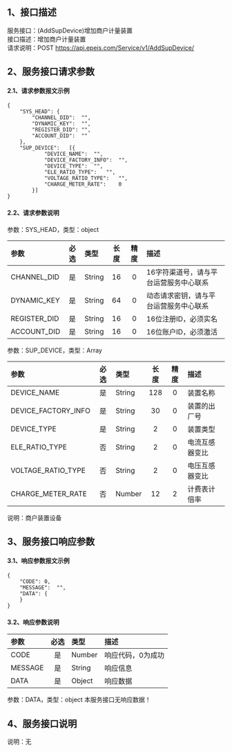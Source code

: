 ## 1、接口描述  
服务接口：(AddSupDevice)增加商户计量装置  
接口描述：增加商户计量装置  
请求说明：POST https://api.epeis.com/Service/v1/AddSupDevice/  
  
## 2、服务接口请求参数  
#### 2.1、请求参数报文示例  
~~~  
{
	"SYS_HEAD":	{
		"CHANNEL_DID":	"",
		"DYNAMIC_KEY":	"",
		"REGISTER_DID":	"",
		"ACCOUNT_DID":	""
	},
	"SUP_DEVICE":	[{
			"DEVICE_NAME":	"",
			"DEVICE_FACTORY_INFO":	"",
			"DEVICE_TYPE":	"",
			"ELE_RATIO_TYPE":	"",
			"VOLTAGE_RATIO_TYPE":	"",
			"CHARGE_METER_RATE":	0
		}]
}  
~~~  
#### 2.2、请求参数说明  
参数：SYS_HEAD，类型：object  
  
| 参数 | 必选 | 类型 | 长度 | 精度 | 描述 |  
| :----------------- | :----: | :-------- | :----: | :----: | :---------------- |  
| CHANNEL_DID | 是 | String | 16 | 0 | 16字符渠道号，请与平台运营服务中心联系 |  
| DYNAMIC_KEY | 是 | String | 64 | 0 | 动态请求密钥，请与平台运营服务中心联系 |  
| REGISTER_DID      |  是  | String   | 16 | 0 | 16位注册ID，必须实名 |  
| ACCOUNT_DID       |  是  | String   | 16 | 0 | 16位账户ID，必须激活 |  
  
参数：SUP_DEVICE，类型：Array  
  
| 参数              | 必选 | 类型     | 长度 | 精度 | 描述             |  
| :----------------- | :----: | :-------- | :----: | :----: | :---------------- |  
| DEVICE_NAME |  是  | String   | 128 | 0 | 装置名称 |  
| DEVICE_FACTORY_INFO |  是  | String   | 30 | 0 | 装置的出厂号 |  
| DEVICE_TYPE |  是  | String   | 2 | 0 | 装置类型 |  
| ELE_RATIO_TYPE |  否  | String   | 2 | 0 | 电流互感器变比 |  
| VOLTAGE_RATIO_TYPE |  否  | String   | 2 | 0 | 电压互感器变比 |  
| CHARGE_METER_RATE |  否  | Number   | 12 | 2 | 计费表计倍率 |  
  
说明：商户装置设备  
  
## 3、服务接口响应参数  
#### 3.1、响应参数报文示例  
~~~  
{
	"CODE":	0,
	"MESSAGE":	"",
	"DATA":	{
	}
}  
~~~  
#### 3.2、响应参数说明  
  
| 参数              | 必选 | 类型     | 描述             |  
| :----------------- | :----: | :-------- | :---------------- |  
| CODE | 是 | Number | 响应代码，0为成功 |  
| MESSAGE | 是 | String | 响应信息 |  
| DATA | 是 | Object | 响应数据 |  
  
参数：DATA，类型：object 本服务接口无响应数据！  
## 4、服务接口说明  
说明：无  
